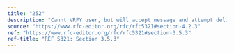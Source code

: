 ```yaml
---
title: "252"
description: "Cannt VRFY user, but will accept message and attempt delivery"
source: "https://www.rfc-editor.org/rfc/rfc5321#section-4.2.3"
ref: "https://www.rfc-editor.org/rfc/rfc5321#section-3.5.3"
ref-title: "REF 5321: Section 3.5.3"
---
```

